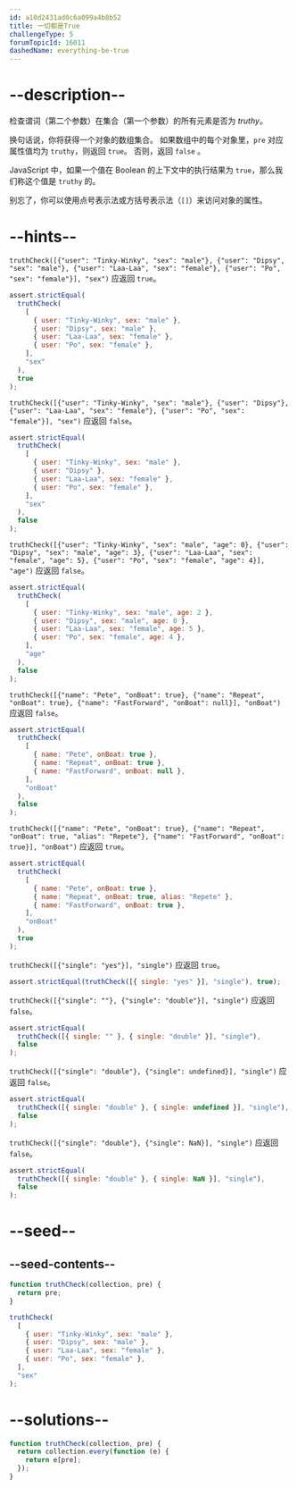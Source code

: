 ```yaml
---
id: a10d2431ad0c6a099a4b8b52
title: 一切都是True
challengeType: 5
forumTopicId: 16011
dashedName: everything-be-true
---
```


# --description--

检查谓词（第二个参数）在集合（第一个参数）的所有元素是否为 <dfn>truthy</dfn>。

换句话说，你将获得一个对象的数组集合。 如果数组中的每个对象里，`pre` 对应属性值均为 `truthy`，则返回 `true`。 否则，返回 `false` 。

JavaScript 中，如果一个值在 Boolean 的上下文中的执行结果为 `true`，那么我们称这个值是 `truthy` 的。

别忘了，你可以使用点号表示法或方括号表示法（`[]`）来访问对象的属性。

# --hints--

`truthCheck([{"user": "Tinky-Winky", "sex": "male"}, {"user": "Dipsy", "sex": "male"}, {"user": "Laa-Laa", "sex": "female"}, {"user": "Po", "sex": "female"}], "sex")` 应返回 `true`。

```js
assert.strictEqual(
  truthCheck(
    [
      { user: "Tinky-Winky", sex: "male" },
      { user: "Dipsy", sex: "male" },
      { user: "Laa-Laa", sex: "female" },
      { user: "Po", sex: "female" },
    ],
    "sex"
  ),
  true
);
```

`truthCheck([{"user": "Tinky-Winky", "sex": "male"}, {"user": "Dipsy"}, {"user": "Laa-Laa", "sex": "female"}, {"user": "Po", "sex": "female"}], "sex")` 应返回 `false`。

```js
assert.strictEqual(
  truthCheck(
    [
      { user: "Tinky-Winky", sex: "male" },
      { user: "Dipsy" },
      { user: "Laa-Laa", sex: "female" },
      { user: "Po", sex: "female" },
    ],
    "sex"
  ),
  false
);
```

`truthCheck([{"user": "Tinky-Winky", "sex": "male", "age": 0}, {"user": "Dipsy", "sex": "male", "age": 3}, {"user": "Laa-Laa", "sex": "female", "age": 5}, {"user": "Po", "sex": "female", "age": 4}], "age")` 应返回 `false`。

```js
assert.strictEqual(
  truthCheck(
    [
      { user: "Tinky-Winky", sex: "male", age: 2 },
      { user: "Dipsy", sex: "male", age: 0 },
      { user: "Laa-Laa", sex: "female", age: 5 },
      { user: "Po", sex: "female", age: 4 },
    ],
    "age"
  ),
  false
);
```

`truthCheck([{"name": "Pete", "onBoat": true}, {"name": "Repeat", "onBoat": true}, {"name": "FastForward", "onBoat": null}], "onBoat")` 应返回 `false`。

```js
assert.strictEqual(
  truthCheck(
    [
      { name: "Pete", onBoat: true },
      { name: "Repeat", onBoat: true },
      { name: "FastForward", onBoat: null },
    ],
    "onBoat"
  ),
  false
);
```

`truthCheck([{"name": "Pete", "onBoat": true}, {"name": "Repeat", "onBoat": true, "alias": "Repete"}, {"name": "FastForward", "onBoat": true}], "onBoat")` 应返回 `true`。

```js
assert.strictEqual(
  truthCheck(
    [
      { name: "Pete", onBoat: true },
      { name: "Repeat", onBoat: true, alias: "Repete" },
      { name: "FastForward", onBoat: true },
    ],
    "onBoat"
  ),
  true
);
```

`truthCheck([{"single": "yes"}], "single")` 应返回 `true`。

```js
assert.strictEqual(truthCheck([{ single: "yes" }], "single"), true);
```

`truthCheck([{"single": ""}, {"single": "double"}], "single")` 应返回 `false`。

```js
assert.strictEqual(
  truthCheck([{ single: "" }, { single: "double" }], "single"),
  false
);
```

`truthCheck([{"single": "double"}, {"single": undefined}], "single")` 应返回 `false`。

```js
assert.strictEqual(
  truthCheck([{ single: "double" }, { single: undefined }], "single"),
  false
);
```

`truthCheck([{"single": "double"}, {"single": NaN}], "single")` 应返回 `false`。

```js
assert.strictEqual(
  truthCheck([{ single: "double" }, { single: NaN }], "single"),
  false
);
```

# --seed--

## --seed-contents--

```js
function truthCheck(collection, pre) {
  return pre;
}

truthCheck(
  [
    { user: "Tinky-Winky", sex: "male" },
    { user: "Dipsy", sex: "male" },
    { user: "Laa-Laa", sex: "female" },
    { user: "Po", sex: "female" },
  ],
  "sex"
);
```

# --solutions--

```js
function truthCheck(collection, pre) {
  return collection.every(function (e) {
    return e[pre];
  });
}
```
